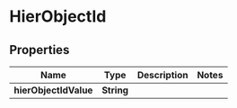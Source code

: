 # HierObjectId

## Properties
Name | Type | Description | Notes
------------ | ------------- | ------------- | -------------
**hierObjectIdValue** | **String** |  | 
